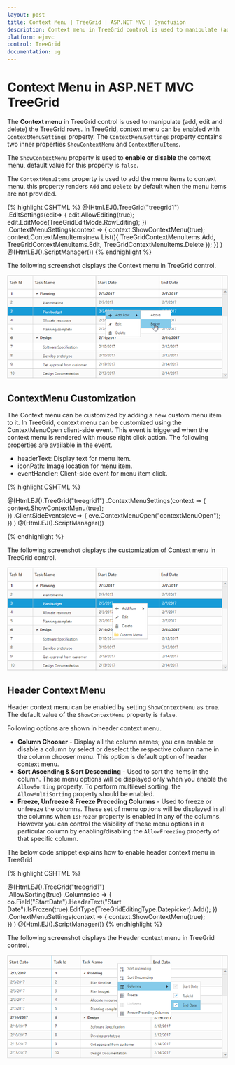 ```yaml
---
layout: post
title: Context Menu | TreeGrid | ASP.NET MVC | Syncfusion
description: Context menu in TreeGrid control is used to manipulate (add, edit and delete) the TreeGrid rows. It has various set of default and custom context menu items can also be added.
platform: ejmvc
control: TreeGrid
documentation: ug
---
```


# Context Menu in ASP.NET MVC TreeGrid

The **Context menu** in TreeGrid control is used to manipulate (add, edit and delete) the TreeGrid rows. In TreeGrid, context menu can be enabled with `ContextMenuSettings` property. The `ContextMenuSettings` property contains two inner properties `ShowContextMenu` and `ContextMenuItems`.

The `ShowContextMenu` property is used to **enable or disable** the context menu, default value for this property is `false`.

The `ContextMenuItems` property is used to add the menu items to context menu, this property renders `Add` and `Delete` by default when the menu items are not provided.

{% highlight CSHTML %}
@(Html.EJ().TreeGrid("treegrid1")
	.EditSettings(edit=>
	 { 
     edit.AllowEditing(true);
     edit.EditMode(TreeGridEditMode.RowEditing);
	 })
  .ContextMenuSettings(context =>
  {
      context.ShowContextMenu(true);
      context.ContextMenuItems(new List<TreeGridContextMenuItems>(){
          TreeGridContextMenuItems.Add,
          TreeGridContextMenuItems.Edit,
          TreeGridContextMenuItems.Delete
      });
  })
)
@(Html.EJ().ScriptManager())
{% endhighlight %}

The following screenshot displays the Context menu in TreeGrid control.

![Context Menu Image](Context-Menu_images/Context-Menu_img1.png)


## ContextMenu Customization

The Context menu can be customized by adding a new custom menu item to it. In TreeGrid, context menu can be customized using the ContextMenuOpen client-side event. This event is triggered when the context menu is rendered with mouse right click action. The following properties are available in the event.

* headerText: Display text for menu item.
* iconPath: Image location for menu item.
* eventHandler: Client-side event for menu item click.

{% highlight CSHTML %}

@(Html.EJ().TreeGrid("treegrid1")
  .ContextMenuSettings(context =>
    {
      context.ShowContextMenu(true);                       
    })
  .ClientSideEvents(eve=>
    {
      eve.ContextMenuOpen("contextMenuOpen");            
    })
  )
@(Html.EJ().ScriptManager())
<script type=”text/javascript”>
function contextMenuOpen(args) {
        args.contextMenuItems.push({
            headerText: "Custom Menu",
            iconPath: "url(../content/images/treegrid/Folder.png)",
            eventHandler: customMenuClick,
        });
    }
function customMenuClick(args) {
  //Bind actions for custom menu here
}
</script>

{% endhighlight %}

The following screenshot displays the customization of Context menu in TreeGrid control.

![ContextMenu Customization Image](Context-Menu_images/Context-Menu_img2.png)

## Header Context Menu
Header context menu can be enabled by setting `ShowContextMenu` as `true`. The default value of the `ShowContextMenu` property is `false`.

Following options are shown in header context menu. 

* **Column Chooser** - Display all the column names; you can enable or disable a column by select or deselect the respective column name in the column chooser menu. This option is default option of header context menu.
* **Sort Ascending & Sort Descending** - Used to sort the items in the column. These menu options will be displayed only when you enable the `AllowSorting` property. To perform multilevel sorting, the `AllowMultiSorting` property should be enabled.
* **Freeze, Unfreeze & Freeze Preceding Columns** - Used to freeze or unfreeze the columns. These set of menu options will be displayed in all the columns when `IsFrozen` property is enabled in any of the columns. However you can control the visibility of these menu options in a particular column by enabling/disabling the `AllowFreezing` property of that specific column.

The below code snippet explains how to enable header context menu in TreeGrid

{% highlight CSHTML %}

@(Html.EJ().TreeGrid("treegrid1")	
  .AllowSorting(true)
  .Columns(co =>
    {        
        co.Field("StartDate").HeaderText("Start Date").IsFrozen(true).EditType(TreeGridEditingType.Datepicker).Add();
    })
  .ContextMenuSettings(context =>
  {
      context.ShowContextMenu(true);      
  })
  )
@(Html.EJ().ScriptManager())
{% endhighlight %}


The following screenshot displays the Header context menu in TreeGrid control.

![Header Context Menu Image](Context-Menu_images/Context-Menu_img3.png)


